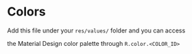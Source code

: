 # Colors 

Add this file under your `res/values/` folder and you can access 

the Material Design color palette through `R.color.<COLOR_ID>`
